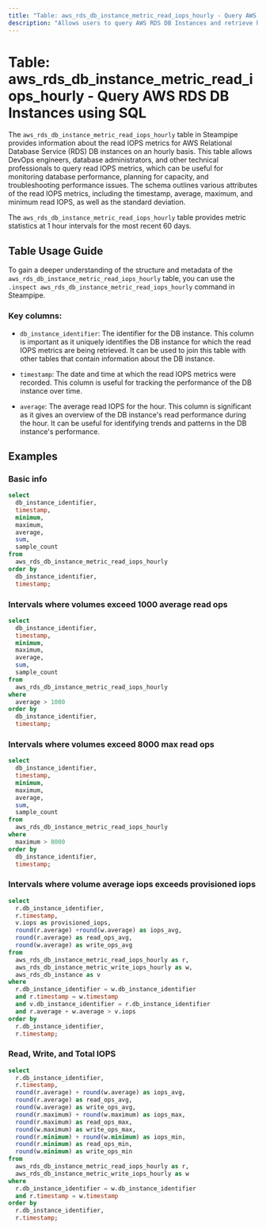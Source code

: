 ```yaml
---
title: "Table: aws_rds_db_instance_metric_read_iops_hourly - Query AWS RDS DB Instances using SQL"
description: "Allows users to query AWS RDS DB Instances and retrieve hourly metrics related to read IOPS (Input/Output Operations Per Second)."
---
```


# Table: aws_rds_db_instance_metric_read_iops_hourly - Query AWS RDS DB Instances using SQL

The `aws_rds_db_instance_metric_read_iops_hourly` table in Steampipe provides information about the read IOPS metrics for AWS Relational Database Service (RDS) DB instances on an hourly basis. This table allows DevOps engineers, database administrators, and other technical professionals to query read IOPS metrics, which can be useful for monitoring database performance, planning for capacity, and troubleshooting performance issues. The schema outlines various attributes of the read IOPS metrics, including the timestamp, average, maximum, and minimum read IOPS, as well as the standard deviation.

The `aws_rds_db_instance_metric_read_iops_hourly` table provides metric statistics at 1 hour intervals for the most recent 60 days.

## Table Usage Guide

To gain a deeper understanding of the structure and metadata of the `aws_rds_db_instance_metric_read_iops_hourly` table, you can use the `.inspect aws_rds_db_instance_metric_read_iops_hourly` command in Steampipe.

### Key columns:

- `db_instance_identifier`: The identifier for the DB instance. This column is important as it uniquely identifies the DB instance for which the read IOPS metrics are being retrieved. It can be used to join this table with other tables that contain information about the DB instance.

- `timestamp`: The date and time at which the read IOPS metrics were recorded. This column is useful for tracking the performance of the DB instance over time.

- `average`: The average read IOPS for the hour. This column is significant as it gives an overview of the DB instance's read performance during the hour. It can be useful for identifying trends and patterns in the DB instance's performance.

## Examples

### Basic info

```sql
select
  db_instance_identifier,
  timestamp,
  minimum,
  maximum,
  average,
  sum,
  sample_count
from
  aws_rds_db_instance_metric_read_iops_hourly
order by
  db_instance_identifier,
  timestamp;
```

### Intervals where volumes exceed 1000 average read ops
```sql
select
  db_instance_identifier,
  timestamp,
  minimum,
  maximum,
  average,
  sum,
  sample_count
from
  aws_rds_db_instance_metric_read_iops_hourly
where
  average > 1000
order by
  db_instance_identifier,
  timestamp;
```


### Intervals where volumes exceed 8000 max read ops
```sql
select
  db_instance_identifier,
  timestamp,
  minimum,
  maximum,
  average,
  sum,
  sample_count
from
  aws_rds_db_instance_metric_read_iops_hourly
where
  maximum > 8000
order by
  db_instance_identifier,
  timestamp;
```



### Intervals where volume average iops exceeds provisioned iops
```sql
select 
  r.db_instance_identifier,
  r.timestamp,
  v.iops as provisioned_iops,
  round(r.average) +round(w.average) as iops_avg,
  round(r.average) as read_ops_avg,
  round(w.average) as write_ops_avg
from 
  aws_rds_db_instance_metric_read_iops_hourly as r,
  aws_rds_db_instance_metric_write_iops_hourly as w,
  aws_rds_db_instance as v
where 
  r.db_instance_identifier = w.db_instance_identifier
  and r.timestamp = w.timestamp
  and v.db_instance_identifier = r.db_instance_identifier 
  and r.average + w.average > v.iops
order by
  r.db_instance_identifier,
  r.timestamp;
```


### Read, Write, and Total IOPS

```sql
select 
  r.db_instance_identifier,
  r.timestamp,
  round(r.average) + round(w.average) as iops_avg,
  round(r.average) as read_ops_avg,
  round(w.average) as write_ops_avg,
  round(r.maximum) + round(w.maximum) as iops_max,
  round(r.maximum) as read_ops_max,
  round(w.maximum) as write_ops_max,
  round(r.minimum) + round(w.minimum) as iops_min,
  round(r.minimum) as read_ops_min,
  round(w.minimum) as write_ops_min
from 
  aws_rds_db_instance_metric_read_iops_hourly as r,
  aws_rds_db_instance_metric_write_iops_hourly as w
where 
  r.db_instance_identifier = w.db_instance_identifier
  and r.timestamp = w.timestamp
order by
  r.db_instance_identifier,
  r.timestamp;
```